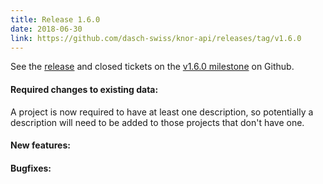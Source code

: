 ```yaml
---
title: Release 1.6.0
date: 2018-06-30
link: https://github.com/dasch-swiss/knor-api/releases/tag/v1.6.0
---
```

See the
[release](https://github.com/dasch-swiss/knora-api/releases/tag/v1.6.0) and closed tickets on the
[v1.6.0 milestone](https://github.com/dasch-swiss/knora-api/milestone/10) on Github.

#### Required changes to existing data:
A project is now required to have at least one description, so potentially a description will need to be added to those projects that don't have one.


#### New features:



#### Bugfixes:


